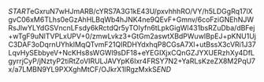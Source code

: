 $START$eGxruN7wHJmARB/cYRS7A3G1kE43U/pxvhhhRO/VY/h5LDGgRq17lXgvC06xM6TLhs0eGzAhHLBqWb4hJNK4ne9QEvF+Gmnv/6coFziGNEhNJWRsJlwYLYdGSVncnLFsdy6kRctdQr5yTOIyfn6tLpkGigWl431bsRZuDba/dBFej+wTgF9uNlTVPLxUPV+0/zmwLvkz3+GtGm2aswtXBdPWuwIBpEJ+pKNU1UjC3DAF3oDqrnUYhklMqQTvmF21QIRDHYdxhqP8CGsA7Xl+utBssX3cVRi1J37LqvHySEbbyeV+NcKHs8sWGWl9sDF18+eYEGIXjxCQnGZJYXUERzhXy4DfLgyrrjCyP/jNztyP2tiRtZoVIRULJAVYpK6Ixr4FRSY7N2+YaRLsKzeZX8M2PqU7x/a7LMBN9YL9PXXghMtCF/OJkrX1IRgzMxkS$END$